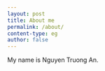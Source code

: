 ```yaml
---
layout: post
title: About me
permalink: /about/
content-type: eg
author: false
---
```


My name is Nguyen Truong An. 